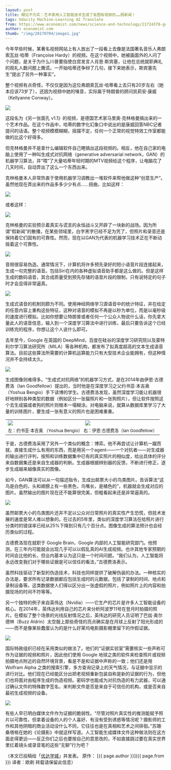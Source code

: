```yaml
---
layout: post
title: 眼见不为实：艺术家用人工智能技术生成了有图有视频的……假新闻！
tags: Udacity Machine-Learning AI Translate
from: https://www.economist.com/news/science-and-technology/21724370-generating-convincing-audio-and-video-fake-events-fake-news-you-aint-seen
author: economist.com
thumb: "/img/20170704/image1.jpg"
---
```

今年早些时候，某著名视频网站上有人放出了一段看上去像是法国著名音乐人弗朗索瓦丝·哈蒂（Françoise Hardy）的视频。在这个视频中，她被画面外的人问了个问题，是关于为什么川普要指使白宫发言人肖恩·斯宾塞，让他在总统就职典礼的观礼人数问题上撒谎。一开始哈蒂还争辩了几句，接下来她表示，斯宾塞先生“提出了另外一种事实”。

整个视频有点奇怪，不仅仅是因为这位弗朗索瓦丝·哈蒂看上去只有20岁左右（她本应该73岁了），还因为视频中她的嗓音，实际属于特朗普的顾问凯莉安·康威（Kellyanne Conway）。

<img src="{{site.cdn}}/img/20170704/image1.jpg" />
 
这段名为《另一张面孔 v1.1》的视频，是德国艺术家马里奥·克林格曼搞出来的一个艺术作品。在这个作品中，哈蒂的数字化幻象口中说出的是康威回答NBC记者提问的话语。整个视频模模糊糊，摇摆不定，任何一个正常的视觉特效工作室都能做的比这个好得多。

但克林格曼并不是拿什么编辑软件自己瞎搞出这段视频的。相反，他在自己家的电脑上使用了一种叫生成式对抗网络（generative adversarial network，GAN）的机器学习算法，并“喂”了大量哈蒂年轻时期的MTV视频给这个程序，让电脑花了几天时间，自动弄出了这么一个东西出来。

克林格曼本人非常热衷于使用机器学习调教出一堆软件来帮他做这种“创意生产”。虽然他现在弄出来的作品多多少少有点……扭曲，比如这样：

<img src="{{site.cdn}}/img/20170704/image2.jpg" />
 
或者这样：

<img src="{{site.cdn}}/img/20170704/image3.jpg" />
 
克林格曼的实验预示着真实与谎言的永恒战斗又开辟了一块新的战场。因为所谓“假新闻”的散播，在某些领域里，白字黑字已经不足为凭了，但照片和录音还是保持着它们固有的可靠性。然而，现在以GAN为代表的机器学习技术正在不断动摇着这个可靠性。

<img src="{{site.cdn}}/img/20170704/image4.jpg" />
 
音频很容易伪造。通常情况下，计算机将许多预先录好的短小语音片段连接起来，生成一句完整的语音。包括Siri在内的各种虚拟语音助手都是这么做的。但是这样生成的数码语音，其合成质量受到预先存储的语音片段的限制，只有说特定的句子时才会显得非常逼真。

<img src="{{site.cdn}}/img/20170704/image5.jpg" />
 
生成式语音的机制则颇为不同。使用神经网络学习源语音中的统计特征，并在给定的任意内容上重构这些特征，这种对语音的模拟不再是以秒为单位，而是以毫秒级的速度进行模拟。比如你想要让特朗普或者任何一个公众人物说什么话，你先拿大量此人的语音信息，输入到一个深度学习算法中进行训练，最后只要告诉这个已经训练完的程序，你想让这个人说什么即可。

去年至今，Google 在英国的 DeepMind，百度在硅谷的深度学习研究院以及蒙特利尔学习算法研究所（MILA）等各种机构，都发布了拟真度超高的文本生成语音算法。目前这些算法所需要的计算机运算能力只有大型技术企业能拥有，但这种情况并不会持续太久。

<img src="{{site.cdn}}/img/20170704/image6.jpg" />
 
生成图像则难得多。“生成式对抗网络”的机器学习方式，是在2014年由伊恩·古德费洛（Ian Goodfellow）提出的，当时他是在深度学习之父约书亚·本吉奥（Yoshua Bengio）手下读博的学生。古德费洛发现，虽然深度学习能让机器很好地辨别各种类型的数据（例如区分一张猫照片和一张狗照片），但让软件按照这个去生成猫或者狗的照片则根本一塌糊涂。对电脑来说，就算从数据库里学习了大量的训练图片，要生成一张有意义的照片也是困难重重。

<table><tr><td width="50%">
<img src="{{site.cdn}}/img/20170704/image7.jpg" />
</td><td width="50%"><img src="{{site.cdn}}/img/20170704/image8.jpg" /></td></tr>
<tr><td colspan="2"><small>左：约书亚·本吉奥 （Yoshua Bengio） 右：伊恩·古德费洛（Ian Goodfellow）</small></td></tr>
</table>

于是，古德费洛采用了另外一个类似的概念：博弈。他不再尝试让计算机一蹴而就，直接生成什么有用的东西，而是用另一个agent——一个对抗者——对生成器的输出进行评判，按照和训练数据集中已有的真实照片的相似度，给出具体的评分来自数据集还是来自生成器的判断。生成器根据辨别器的反馈，不断进行修正，逐步生成越来越像真实的图像。

如今，GAN算法可以从一句描述指令，生成出邮票大小的鸟类图片。告诉算法“这鸟是白色的，头和翅膀上有一些黑色，鸟嘴长，是橘色的”，机器就会生成对应的图片。虽然输出的图片现在还不能算很完美，但粗看起来还是非常逼真的。

<img src="{{site.cdn}}/img/20170704/image9.jpg" />
 
虽然邮票大小的鸟类图片还并不足以公众对日常照片的真实性产生恐慌，但技术发展的速度是常人难以想象的。在过去的5年里，类似的深度学习算法在给照片进行分类时的错误率已经从25%下降到只有几个百分点。图像生成的算法预计也会经历类似的过程。

古德费洛现在就职于 Google Brain，Google 内部的人工智能研究部门。他预测，在三年内可能就会出现几乎可以以假乱真的AI生成视频。也许其他专家预期的时间会比他的长，但业内基本认为这只是一个时间问题。“我们认为，人工智能将永远改变我们对于哪些证据是可以信任的看法，”古德费洛表示。

虽然科技驱动了新型的伪造技术，科技也同样提供了破解伪装的办法。一种核实的办法是，要求所有记录数据都应包括生成时的元数据，包括了录制的时间、地点和录制设备等。这类数据使人们得以区分出一张虚假的照片，例如照片上的内容和拍摄现场的时间不符等等。

另一个独特的例子来自英伟达（Nvidia）——它生产的芯片是许多人工智能设备的核心。在2014年，英伟达利用自己的芯片来分析阿波罗11号在登月时拍摄的照片。在模拟了整个场景的光线反射情况之后，英伟达的研究人员证明了巴兹·奥尔德林（Buzz Aldrin）太空服上那些奇怪的亮点确实是在月球上反射了阳光形成的——而不是像某些蠢蛋认为的是什么好莱坞电影摄影棚里留下的作假证据。

<img src="{{site.cdn}}/img/20170704/image10.jpg" />
 
国际特赦组织已经在采用类似的做法了。他们的“证据实验室”需要核实一些声称可作为证据的视频和照片，因此他们使用 Google 地球之类的软件来检查照片或视频拍摄地点附近的自然环境背景，看是不是和证据中声称的一致；他们还是用 Wolfram Alpha 之类的搜索引擎，多方查询记录上的天气情况，与证据中显示的进行对比。他们现在已经能区分出把老视频重新包装自称是新的证据的行为，但他们也将面对由程序生成的伪造视频。密码学也能成为对抗伪造的有力武器，可以通过确认文件的特殊数字签名，来判断文件是否是来自于可信任的机构，或是否来自最初生成视频的设备。
 
<img src="{{site.cdn}}/img/20170704/image11.jpg" />

有些人早已明白媒体文件作为证据的脆弱性。“尽管对照片真实性的推测能赋予照片以可靠性，但拿着设备的人的个人喜好、有没有受到诱惑等情况呢？摄影师的工作和其他阴暗的商业活动没什么不同，它往往也是在真相和艺术之间徘徊。”苏珊·桑塔格在她的《论摄影》中就这样写道。人工智能生成媒体文件这种做法则在这方面走得更远——反正你们之后也要按自己的意思改的，不如直接跳过要在真实世界里扛着镜头或录音笔的这些“无聊”行为吧？

（本文已投稿给「[优达学城](https://cn.udacity.com)」并发表。 原作： [{{ page.author }}]({{ page.from }}) 译者：欧剃 转载请保留此信息）
